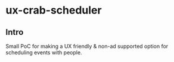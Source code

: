 # ux-crab-scheduler #

## Intro ##

Small PoC for making a UX friendly & non-ad supported option for scheduling events with people.